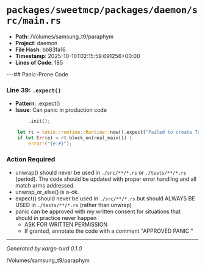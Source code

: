 # `packages/sweetmcp/packages/daemon/src/main.rs`

- **Path**: /Volumes/samsung_t9/paraphym
- **Project**: daemon
- **File Hash**: bb83fa16  
- **Timestamp**: 2025-10-10T02:15:59.691256+00:00  
- **Lines of Code**: 185

---## Panic-Prone Code


### Line 39: `.expect()`

- **Pattern**: .expect()
- **Issue**: Can panic in production code

```rust
        .init();

    let rt = tokio::runtime::Runtime::new().expect("Failed to create Tokio runtime");
    if let Err(e) = rt.block_on(real_main()) {
        error!("{e:#}");
```

### Action Required

- unwrap() should never be used in `./src/**/*.rs` or `./tests/**/*.rs` (period). The code should be updated with proper error handling and all match arms addressed.
- unwrap_or_else() is a-ok. 
- expect() should never be used in `./src/**/*.rs` but should ALWAYS BE USED in `./tests/**/*.rs` (rather than unwrap)
- panic can be approved with my written consent for situations that should in practice never happen  
  - ASK FOR WRITTEN PERMISSION
  - If granted, annotate the code with a comment "APPROVED PANIC "

---

*Generated by kargo-turd 0.1.0*

/Volumes/samsung_t9/paraphym